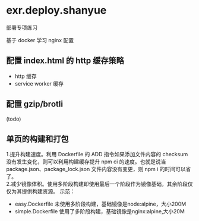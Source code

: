 # exr.deploy.shanyue

部署专项练习

基于 docker 学习 nginx 配置

## 配置 index.html 的 http 缓存策略

- http 缓存
- service worker 缓存

## 配置 gzip/brotli

(todo)

## 单页的构建和打包

1.提升构建速度。利用 Dockerfile 的 ADD 指令如果添加文件内容的 checksum 没有发生变化，则可以利用构建缓存提升 npm ci 的速度。也就是说当 package.json、package_lock.json 文件内容没有变更，则 npm i 的时间可以省了。  
2.减少镜像体积。使用多阶段构建即使用最后一个阶段作为镜像基础，其余阶段仅仅为其提供构建资源。
示范：

- easy.Dockerfile 未使用多阶段构建，基础镜像是node:alpine，大小200M
- simple.Dockerfile 使用了多阶段构建，基础镜像是nginx:alpine,大小20M
